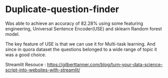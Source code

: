 # Duplicate-question-finder

Was able to achieve an accuracy of 82.28% using some featuring engineering, Universal Sentence Encoder(USE) and sklearn Random forest model.

The key feature of USE is that we can use it for Multi-task learning. And since in quora dataset the questions belonged to a wide range of topic it was a good choice.

Streamlit Resouce : https://gilberttanner.com/blog/turn-your-data-science-script-into-websites-with-streamlit/
